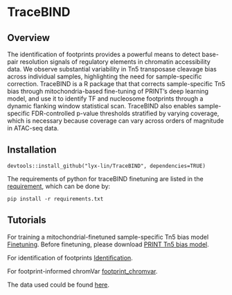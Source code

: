 # TraceBIND
## Overview
The identification of footprints provides a powerful means to detect base-pair resolution signals of regulatory elements in chromatin accessibility data. We observe substantial variability in Tn5 transposase cleavage bias across individual samples, highlighting the need for sample-specific correction. TraceBIND is a R package that that corrects sample-specific Tn5 bias through mitochondria-based fine-tuning of PRINT’s deep learning model, and use it to identify TF and nucleosome footprints through a dynamic flanking window statistical scan. TraceBIND also enables sample-specific FDR-controlled p-value thresholds stratified by varying coverage, which is necessary because coverage can vary across orders of magnitude in ATAC-seq data.
## Installation
```
devtools::install_github("lyx-lin/TraceBIND", dependencies=TRUE)
```
The requirements of python for traceBIND finetuning are listed in the [requirement](https://github.com/lyx-lin/TraceBIND/blob/main/requirement.txt), which can be done by:
```
pip install -r requirements.txt
```

## Tutorials 
For training a mitochondrial-finetuned sample-specific Tn5 bias model [Finetuning](https://github.com/lyx-lin/TraceBIND/blob/main/tutorials/tutorial_finetuning.ipynb). 
Before finetuning, please download [PRINT Tn5 bias model](https://github.com/lyx-lin/TraceBIND/blob/main/data/shared/Tn5_NN_model.h5).

For identification of footprints [Identification](https://github.com/lyx-lin/TraceBIND/blob/main/tutorials/tutorial_footprint_identification.ipynb). 

For footprint-informed chromVar [footprint_chromvar](https://github.com/lyx-lin/TraceBIND/blob/main/tutorials/tutorial_chromvar.ipynb). 

The data used could be found [here](https://www.dropbox.com/scl/fo/zhmxfp0gxnmlgeo8jsmbv/AO3I75Lz6eP3Illn-eb0Zgc?rlkey=zkfi6c7c29eb11tbmcz80n8sf&st=2cstifvu&dl=0).
